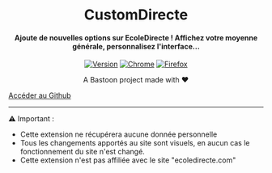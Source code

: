 <H1 align="center">
CustomDirecte
</H1>
<H4 align="center">
Ajoute de nouvelles options sur EcoleDirecte ! Affichez votre moyenne générale, personnalisez l'interface...
</H4>
<p align="center">
<a href="https://github.com/CustomDirecte/CustomDirecte"><img alt="Version" src="https://img.shields.io/badge/release-v2.0-blue"/></a>
<a href="https://bit.ly/new-interface-for-ed-chrome"><img alt="Chrome" src="https://img.shields.io/badge/Web%20Chrome%20Store-Published-green"/></a>
<a href="https://bit.ly/new-interface-for-ed-firefox"><img alt="Firefox" src="https://img.shields.io/badge/Firefox%20ADD--ONS-Published-green"/></a> 
         
</p>

<p align="center">
A Bastoon project made with ❤️</a>
</p>

[Accéder au Github](https://github.com/CustomDirecte/CustomDirecte)

----

⚠ Important :
- Cette extension ne récupérera aucune donnée personnelle
- Tous les changements apportés au site sont visuels, en aucun cas le fonctionnement du site n'est changé.
- Cette extension n'est pas affiliée avec le site "ecoledirecte.com"
[^1]: Les moyennes sont calculées grâce aux notes déjà affichées à l'écran, elles ne donnent aucun accès bloqué à l'élève ou au parent, et permet de prendre en compte les dernières notes sans attendre que le site s'en charge.

